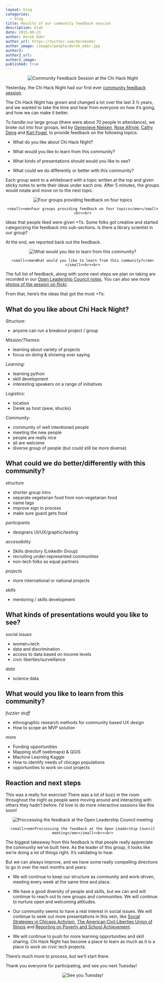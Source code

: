 ```yaml
---
layout: blog
categories: 
  - blog
title: Results of our community feedback session
description: blah
date: 2015-09-23
author: Derek Eder
author_url: https://twitter.com/derekeder
author_image: /images/people/derek_eder.jpg
author2:
author2_url:
author2_image:
published: true
---
```


<div style='text-align: center;'>
    <p><img src="/images/blog/2015-09-23-results-of-our-community-feedback-session/image1.jpg" alt="Community Feedback Session at the Chi Hack Night" class='img-thumbnail' /></p>
</div>

Yesterday, the Chi Hack Night had our first ever [community feedback session](http://chihacknight.org/events/2015/09/22/community-feedback-session.html). 

The Chi Hack Night has grown and changed a lot over the last 3 ½ years, and we wanted to take the time and hear from everyone on how it’s going, and how we can make it better.

To handle our large group (there were about 70 people in attendance), we broke out into four groups, led by [Genevieve Nielsen](https://twitter.com/gennielsen), [Rose Afriyie](https://twitter.com/rosesafriyie), [Cathy Deng](https://twitter.com/cthydng) and [Karl Fogel](http://red-bean.com/kfogel/), to provide feedback on the following topics:

* What do you like about Chi Hack Night?

* What would you like to learn from this community?

* What kinds of presentations should would you like to see?

* What could we do differently or better with this community?

Each group went to a whiteboard with a topic written at the top and given sticky notes to write their ideas under each one. After 5 minutes, the groups would rotate and move on to the next topic. 

<div style='text-align: center;'>
    <p><img src="/images/blog/2015-09-23-results-of-our-community-feedback-session/image2.jpg" alt="Four groups providing feedback on four topics" class='img-thumbnail' /></p>

    <small><em>Four groups providing feedback on four topics</em></small><br><br>
</div>

Ideas that people liked were given +1’s. Some folks got creative and started categorizing the feedback into sub-sections. Is there a library scientist in our group?

At the end, we reported back out the feedback.

<div style='text-align: center;'>
    <p><img src="/images/blog/2015-09-23-results-of-our-community-feedback-session/image3.jpg" alt="What would you like to learn from this community?" class='img-thumbnail' /></p>

    <small><em>What would you like to learn from this community?</em></small><br><br>
</div>

The full list of feedback, along with some next steps we plan on taking are recorded in our [Open Leadership Council notes](https://docs.google.com/document/d/1mlVH4e17v3tBMW5WCrMejKjGr5TPyVrVvpiungpuuQ8/edit#). You can also see more [photos of the session on flickr](https://www.flickr.com/search/?tags=chihacknight174&view_all=1).

From that, here’s the ideas that got the most +1’s:

## **What do you like about Chi Hack Night?**

*Structure:*

* anyone can run a breakout project / group

*Mission/Themes:*

* learning about variety of projects
* focus on doing & showing over saying

*Learning:*

* learning python
* skill development
* interesting speakers on a range of initiatives

*Logistics:*

* location
* Derek as host (aww, shucks)

*Community:*

* community of well intentioned people
* meeting the new people
* people are really nice
* all are welcome
* diverse group of people (but could still be more diverse)

## **What could we do better/differently with this community?**

*structure*

* shorter group intro
* separate vegetarian food from non-vegetarian food
* name tags
* improve sign in process
* make sure guard gets food

*participants*

* designers UI/UX/graphic/testing

*accessibility*

* Skills directory (LinkedIn Group)
* recruiting under-represented communities
* non-tech folks as equal partners

*projects*

* more international or national projects

*skills*

* mentoring / skills development

## **What kinds of presentations would you like to see?**

*social issues*

* women+tech
* data and discrimination
* access to data based on income levels
* civic liberties/surveillance

*data*

* science data

## **What would you like to learn from this community?**

*fuzzier stuff*

* ethnographic research methods for community based UX design
* How to scope an MVP solution

*more*

* Funding opportunities
* Mapping stuff (webmaps) & QGIS
* Machine Learning Kaggle
* How to identify needs of chicago populations
* opportunities to work on cool projects

## Reaction and next steps

This was a really fun exercise! There was a lot of buzz in the room throughout the night as people were moving around and interacting with others they hadn’t before. I’d love to do more interactive sessions like this soon!

<div style='text-align: center;'>
    <p><img src="/images/blog/2015-09-23-results-of-our-community-feedback-session/image4.jpg" alt="Proccessing the feedback at the Open Leadership Council meeting" class='img-thumbnail' /></p>

    <small><em>Proccessing the feedback at the Open Leadership Council meeting</em></small><br><br>
</div>

The biggest takeaway from this feedback is that people really appreciate the community we’ve built here. As the leader of this group, it looks like we’re doing a lot of things right. It’s validating to hear.

But we can always improve, and we have some really compelling directions to go in over the next months and years:

* We will continue to keep our structure as community and work-driven, meeting every week at the same time and place. 

* We have a good diversity of people and skills, but we can and will continue to reach out to new groups and communities. We will continue to nurture open and welcoming attitudes.

* Our community seems to have a real interest in social issues. We will continue to seek out more presentations in this vein, like [Social Strategies in Chicago Activism](http://chihacknight.org/events/2015/07/07/social-strategies-in-chicago-activism.html), [The American Civil Liberties Union of Illinois](http://chihacknight.org/events/2015/04/21/american-civil-liberties-union-of-illinois.html) and [Reporting on Poverty and School Achievement](http://chihacknight.org/events/2015/07/28/reporting-on-poverty-and-school-achievement.html).

* We will continue to push for more learning opportunities and skill sharing. Chi Hack Night has become a place to learn as much as it is a place to work on civic tech projects.

There’s much more to process, but we’ll start there. 

Thank you everyone for participating, and see you next Tuesday!

<div style='text-align: center;'>
    <p><img src="/images/blog/2015-09-23-results-of-our-community-feedback-session/see-you-tues.png" alt="See you Tuesday!" class='img-thumbnail' /></p>
</div>